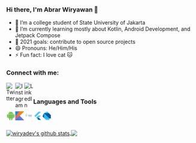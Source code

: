 ### Hi there, I'm Abrar Wiryawan 👋

- 🔭 I’m a college student of State University of Jakarta
- 🌱 I’m currently learning mostly about Kotlin, Android Development, and Jetpack Compose
- 🥅 2021 goals: contribute to open source projects
- 😄 Pronouns: He/Him/His
- ⚡ Fun fact: I love cat 🐱

### Connect with me:
<a href="https://twitter.com/abrarwiryawan">
  <img align="left" alt="Twitter" width="24px" src="https://cdn.jsdelivr.net/npm/simple-icons@v3/icons/twitter.svg" />
</a>
<a href="https://www.instagram.com/abrarwiryawan/">
  <img align="left" alt="Instagram" width="24px" src="https://cdn.jsdelivr.net/npm/simple-icons@v3/icons/instagram.svg" />
</a>
<a href="https://www.linkedin.com/in/abrar-w-94801a13b/">
  <img align="left" alt="LinkedIn" width="24px" src="https://cdn.jsdelivr.net/npm/simple-icons@v3/icons/linkedin.svg" />
</a>

</br>

### Languages and Tools
<img align="left" alt="Android" width="24px" src="https://raw.githubusercontent.com/github/explore/80688e429a7d4ef2fca1e82350fe8e3517d3494d/topics/android/android.png" />
<img align="left" alt="Kotlin" width="24px" src="https://raw.githubusercontent.com/github/explore/80688e429a7d4ef2fca1e82350fe8e3517d3494d/topics/kotlin/kotlin.png" />
<img align="left" alt="Java" width="24px" src="https://raw.githubusercontent.com/github/explore/80688e429a7d4ef2fca1e82350fe8e3517d3494d/topics/java/java.png" />
<img align="left" alt="Flutter" width="24px" src="https://raw.githubusercontent.com/github/explore/80688e429a7d4ef2fca1e82350fe8e3517d3494d/topics/flutter/flutter.png" />
<img align="left" alt="Dart" width="24px" src="https://raw.githubusercontent.com/github/explore/80688e429a7d4ef2fca1e82350fe8e3517d3494d/topics/dart/dart.png" />

</br></br>

<a href="https://github.com/wiryadev">
 <img align="center" src="https://github-readme-stats.vercel.app/api?username=wiryadev&show_icons=true&theme=dark&line_height=27" alt="wiryadev's github stats"/>
</a>
<a href="https://github.com/wiryadev">
  <img align="center" src="https://github-readme-stats.vercel.app/api/top-langs/?username=wiryadev&theme=dark&langs_count=3" />
</a>


<!--
**wiryadev/wiryadev** is a ✨ _special_ ✨ repository because its `README.md` (this file) appears on your GitHub profile.

Here are some ideas to get you started:

- 🔭 I’m currently working on ...
- 🌱 I’m currently learning ...
- 👯 I’m looking to collaborate on ...
- 🤔 I’m looking for help with ...
- 💬 Ask me about ...
- 📫 How to reach me: ...
- 😄 Pronouns: ...
- ⚡ Fun fact: ...
-->
